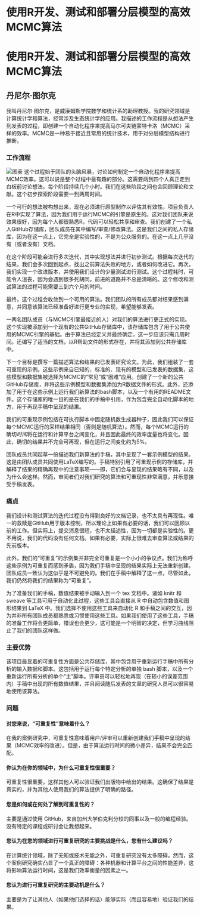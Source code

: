 # 使用R开发、测试和部署分层模型的高效MCMC算法

# 使用R开发、测试和部署分层模型的高效MCMC算法

## 丹尼尔·图尔克

我叫丹尼尔·图尔克，是威廉姆斯学院数学和统计系的助理教授。我的研究领域是计算统计学和算法，经常涉及生态统计学的应用。我描述的工作流程是从想法产生到发表的过程，即创建一个自动化程序来提高马尔可夫链蒙特卡洛（MCMC）采样的效率。MCMC是一种易于接近且常用的统计技术，用于对分层模型结构进行推断。

### 工作流程

![图表](dturck.png) 这个过程始于团队的头脑风暴，讨论如何制定一个自动化程序来提高MCMC效率。这可以说是整个过程中最有趣的部分。这需要两到四个人真正走到白板前讨论想法。每个阶段持续几个小时。我们在这些阶段之间也会回顾理论和文献。这个初步探索阶段需要一到两周时间。

一个可行的想法被构想出来，现在必须进行原型制作以评估其有效性。项目负责人在R中实现了算法，因为我们用于运行MCMC的引擎是原生的。这对我们团队来说效果很好，因为每个人都很熟悉R，代码可以轻松共享和审查。我们创建了一个私人GitHub存储库，团队成员在其中编写/审查/修改算法。这是我们之间的私人存储库，因为在这一点上，它完全是实验性的，不是为公众服务的。在这一点上几乎没有（或者没有）文档。

在这个阶段可能会进行多次迭代，其中实现想法并进行初步测试。根据每次迭代的结果，我们会多次回到起点，找出之前算法失败的地方，或者如何改进它。再次，我们实现一个改进版本，并使用我们设计的少量测试进行测试。这个过程耗时，可能令人沮丧，因为会遇到很多死胡同。前进的道路并不总是清晰的。这个修改和测试算法的过程可能需要三到六个月的时间。

最终，这个过程会收敛到一个可用的算法。我们团队的所有成员都对结果感到满意，并同意该算法已经准备好进行更专业的实现，希望能够发表。

一两名团队成员（与MCMC引擎最接近的人）对我们的算法进行更正式的实现。这个实现被添加到一个现有的公共GitHub存储库中，该存储库包含了用于公共使用的MCMC引擎的基础。由于算法已经定义并最终确定，这一步应该只需几周时间。还编写了适当的文档，以R帮助文件的形式存在，并将其添加到公共存储库中。

下一个目标是撰写一篇描述算法和结果的已发表研究论文。为此，我们组装了一套可重现的示例。这些示例来自已知的、标准的、现有的模型和已发表的数据集，这些模型和数据集被选择为MCMC的“常见”或“困难”应用。创建了一个新的公共GitHub存储库，并将这些示例模型和数据集添加为R数据文件的形式。此外，还添加了用于在这些示例上运行我们新算法的bash脚本，以及一个有用的README文件。这个存储库的唯一目的是在我们的手稿中引用，作为包含完全自动化脚本的地方，用于再现手稿中呈现的结果。

我们的可重现示例包括在可执行脚本中固定随机数生成器种子，因此我们可以保证每个MCMC运行的采样结果相同（否则是随机算法）。然而，每个MCMC运行的确切*时间*将在运行和计算平台之间变化，并且因此最终的效率度量也将变化。因此，确切的结果并不完全可再现，但在运行之间变化约为5%。

团队成员共同起草一份描述我们新算法的手稿，其中呈现了一套示例模型的结果。这是由团队成员共同使用LaTeX编写的。手稿特别引用了可重现示例的存储库，并解释了结果的精确再现中的注意事项——即，它们会与呈现的结果略有不同，以及为什么会这样。然而，审阅者们对我们研究的算法和可重现性非常满意，并乐意接受手稿发表。

### 痛点

我们设计和测试算法的迭代过程没有得到良好的文档记录，也不太具有再现性。唯一的救赎是GitHub用于版本控制，所以理论上如果有必要的话，我们可以回顾以前的工作。但实际上，提交消息很短，也不太描述性，因为一切都是实验性的。更不用说，我们的代码没有任何文档。如果有必要，实际上很难去审查算法或结果的先前版本。

此外，我们的“可重复”的示例集并非完全可重复是一个小小的争议点。我们为称呼这些示例为可重复而感到矛盾，因为我们手稿中呈现的结果实际上无法重新创建。团队成员一致认为这似乎是不可避免的。我们在手稿中解释了这一点，尽管如此，我们仍然将我们的结果称为“可重复”。

为了准备我们的手稿，数值结果被手动输入到一个 tex 文档中。诸如 knitr 和 sweave 等工具可用于自动化此过程，这些工具会直接从 R 中自动包含数值和图形结果到 LaTeX 中。我们选择不使用这些工具来自动化 R 和手稿之间的交互，因为并非所有团队成员都熟悉或习惯使用这些工具。如果我们使用了这些工具，手稿的准备工作将会更简单，错误也会更少，这可能是一个明智的决定，但学习曲线阻止了我们的团队这样做。

### 主要优势

该项目最显着的可重复性方面是公共存储库，其中包含用于重新运行手稿中所有分析的输入数据和脚本。这包括用于运行每个特定分析的单独 bash 脚本，以及一个重新运行所有分析的单个“主”脚本。评审员可以轻松地再现（在较小的误差范围内）手稿中出现的所有数值结果，并且阅读随后发表的文章的研究人员可以很容易地使用该算法。

### 问题

#### 对您来说，“可重复性”意味着什么？

在我的案例研究中，可重复性意味着用户/评审可以重新创建我们手稿中呈现的结果（MCMC效率的改进）。但是，由于算法运行时间的微小差异，结果不会完全匹配。

#### 你认为在你的领域中，为什么可重复性很重要？

可重复性很重要，这样其他人可以验证我们出版物中给出的结果。这确保了结果是真实的，并为其他人使用我们的算法提供了明确的路径。

#### 您是如何或在何处了解到可重复性的？

主要是通过使用 GitHub，来自加州大学伯克利分校的同事以及一般的编程经验。没有特定的课程或研讨会让我想起来。

#### 您认为在您的领域进行可重复研究的主要挑战是什么，您有什么建议吗？

在计算统计领域，除了无知或技术无能之外，可重复研究没有太多障碍。然而，这个案例研究确实凸显了一个真正的障碍：各种机器和计算平台之间的性能差异，这将影响算法运行时间，这是我们效率衡量的因素之一。

#### 您认为进行可重复研究的主要动机是什么？

主要是为了让其他人（如果他们选择的话）能够实际（而且容易地）验证我们的结果。
